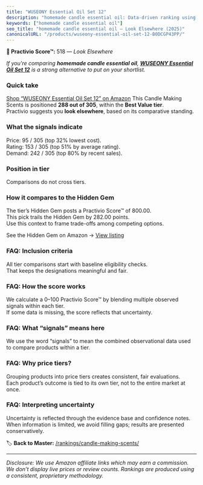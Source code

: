 ```yaml
---
title: "WUSEONY Essential Oil Set 12"
description: "homemade candle essential oil: Data-driven ranking using the Practivio Score™. Positioned by quality, value, demand, findability, momentum."
keywords: ["homemade candle essential oil"]
seo_title: "homemade candle essential oil — Look Elsewhere (2025)"
canonicalURL: "/products/wuseony-essential-oil-set-12-B0DCGP43PP/"
---
```


**🚫 Practivio Score™:** 518 — _Look Elsewhere_


*If you're comparing **homemade candle essential oil**, **[WUSEONY Essential Oil Set 12](https://www.amazon.com/dp/B0DCGP43PP?tag=practivio-20)** is a strong alternative to put on your shortlist.*
### Quick take
[Shop “WUSEONY Essential Oil Set 12” on Amazon](https://www.amazon.com/dp/B0DCGP43PP?tag=practivio-20)
This Candle Making Scents is positioned **288 out of 305**, within the **Best Value tier**.  
Practivio suggests you **look elsewhere**, based on its comparative standing.

### What the signals indicate
Price: 95 / 305 (top 32% lowest cost).  
Rating: 153 / 305 (top 51% by average rating).  
Demand: 242 / 305 (top 80% by recent sales).

### Position in tier
Comparisons do not cross tiers.

### How it compares to the Hidden Gem
The tier’s Hidden Gem posts a Practivio Score™ of 800.00.  
This pick trails the Hidden Gem by 282.00 points.  
Use this context to frame trade-offs among competing options.  

See the Hidden Gem on Amazon → [View listing](https://www.amazon.com/dp/B0F18RY1FR?tag=practivio-20)

### FAQ: Inclusion criteria
All tier comparisons start with baseline eligibility checks.  
That keeps the designations meaningful and fair.

### FAQ: How the score works
We calculate a 0–100 Practivio Score™ by blending multiple observed signals within each tier.  
If some data is missing, the score reflects that uncertainty.

### FAQ: What “signals” means here
We use the word “signals” to mean the combined observational data used to compare products within a tier.

### FAQ: Why price tiers?
Grouping products into price tiers creates consistent, fair evaluations.  
Each product’s outcome is tied to its own tier, not to the entire market at once.

### FAQ: Interpreting uncertainty
Uncertainty is reflected through the evidence base and confidence notes.  
When information is limited, we avoid filling gaps; results are presented conservatively.


🏷️ **Back to Master:** [/rankings/candle-making-scents/](/rankings/candle-making-scents/)

---
_Disclosure: We use Amazon affiliate links which may earn a commission. We don’t display live prices or review counts. Rankings are produced using a consistent, proprietary methodology._
